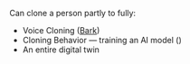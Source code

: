 Can clone a person partly to fully:

 - Voice Cloning ([Bark](https://huggingface.co/suno/bark))
 - Cloning Behavior — training an AI model ()
 - An entire digital twin
